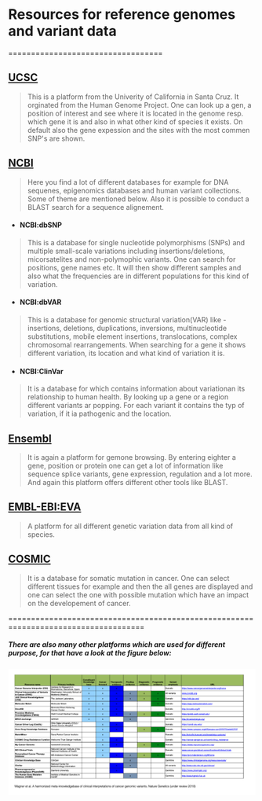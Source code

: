 # Resources for reference genomes and variant data
==================================

## [UCSC](http://genome.ucsc.edu/index.html)
>This is a platform from the Univerity of California in Santa Cruz. It orginated from the Human Genome Project. One can look up a gen, a position of interest and see where it is located in the genome resp. which gene it is and also in what other kind of species it exists. On default also the gene expession and the sites with the most commen SNP's are shown.

## [NCBI](https://www.ncbi.nlm.nih.gov/projects/genome/guide/human/)
>Here you find a lot of different databases for example for DNA sequenes, epigenomics databases and human variant collections. Some of theme are mentioned below. Also it is possible to conduct a BLAST search for a sequence alignement.
* #### NCBI:dbSNP
>This is a database for single nucleotide polymorphisms (SNPs) and multiple small-scale variations including insertions/deletions, micorsatelites and non-polymophic variants. One can search for positions, gene names etc. It will then show different samples and also what the frequencies are in different populations for this kind of variation.
* #### NCBI:dbVAR
>This is a database for genomic structural variation(VAR) like -insertions, deletions, duplications, inversions, multinucleotide substitutions, mobile element insertions, translocations, complex chromosomal rearrangements. When searching for a gene it shows different variation, its location and what kind of variation it is. 
* #### NCBI:ClinVar
>It is a database for which contains information about variationan its relationship to human health. By looking up a gene or a region different variants ar popping. For each variant it contains the typ of variation, if it ia pathogenic and the location.

## [Ensembl](https://www.ensembl.org/index.html)
>It is again a platform for gemone browsing. By entering eighter a gene, position or protein one can get a lot of information like sequence splice variants, gene expression, regulation and a lot more. And again this platform offers different other tools like BLAST. 

## [EMBL-EBI:EVA](https://www.ebi.ac.uk/eva/)
>A platform for all different genetic variation data from all kind of species.

## [COSMIC](https://cancer.sanger.ac.uk/cosmic)
>It is a database for somatic mutation in cancer. One can select different tissues for example and then the all genes are displayed and one can select the one with possible mutation which have an impact on the developement of cancer.

====================================================================================
##### There are also many other platforms which are used for different purpose, for that have a look at the figure below:

![Variant and genome reference databases](Genome_references.png)
